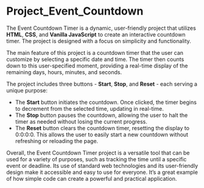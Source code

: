 # Project_Event_Countdown

The Event Countdown Timer is a dynamic, user-friendly project that utilizes **HTML**, **CSS**, and **Vanilla JavaScript** to create an interactive countdown timer. The project is designed with a focus on simplicity and functionality.

The main feature of this project is a countdown timer that the user can customize by selecting a specific date and time. The timer then counts down to this user-specified moment, providing a real-time display of the remaining days, hours, minutes, and seconds.

The project includes three buttons - **Start**, **Stop**, and **Reset** - each serving a unique purpose:

  + The **Start** button initiates the countdown. Once clicked, the timer begins to decrement from the selected time, updating in real-time.
  + The **Stop** button pauses the countdown, allowing the user to halt the timer as needed without losing the current progress.
  + The **Reset** button clears the countdown timer, resetting the display to 0:0:0:0. This allows the user to easily start a new countdown without refreshing or reloading the page.

Overall, the Event Countdown Timer project is a versatile tool that can be used for a variety of purposes, such as tracking the time until a specific event or deadline. Its use of standard web technologies and its user-friendly design make it accessible and easy to use for everyone. It’s a great example of how simple code can create a powerful and practical application.
